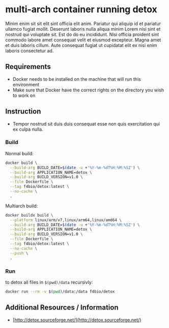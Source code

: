 # multi-arch container running detox

Minim enim sit sit elit sint officia elit anim. Pariatur qui aliquip id et pariatur ullamco fugiat mollit. Deserunt laboris nulla aliqua minim Lorem nisi sint et nostrud qui voluptate sit. Est do do eu incididunt. Nisi officia proident sint commodo labore amet consequat velit et eiusmod excepteur. Magna amet et duis laboris cillum. Aute consequat fugiat ut cupidatat elit ex nisi enim laboris consectetur ad.

## Requirements

* Docker needs to be installed on the machine that will run this environment
* Make sure that Docker have the correct rights on the directory you wish to work on

## Instruction

* Tempor nostrud sit duis duis consequat esse non quis exercitation qui ex culpa nulla.

### Build

Normal build:

```bash
docker build \
  --build-arg BUILD_DATE=$(date -u +'%Y-%m-%dT%H:%M:%SZ') \
  --build-arg APPLICATION_NAME=detox \
  --build-arg BUILD_VERSION=v1.0 \
  --file Dockerfile \
  --tag f4bio/detox:latest \
  --no-cache \
  .
```

Multiarch build:

```bash
docker buildx build \
  --platform linux/arm/v7,linux/arm64,linux/amd64 \
  --build-arg BUILD_DATE=$(date -u +'%Y-%m-%dT%H:%M:%SZ') \
  --build-arg APPLICATION_NAME=detox \
  --build-arg BUILD_VERSION=v1.0 \
  --file Dockerfile \
  --tag f4bio/detox:latest \
  --no-cache \
  --push \
  .
```

### Run

to detox all files in `$(pwd)/data` recursivly:

```bash
docker run --rm -v $(pwd)/data:/data f4bio/detox
```

## Additional Resources / Information

* [http://detox.sourceforge.net/](http://detox.sourceforge.net/)
